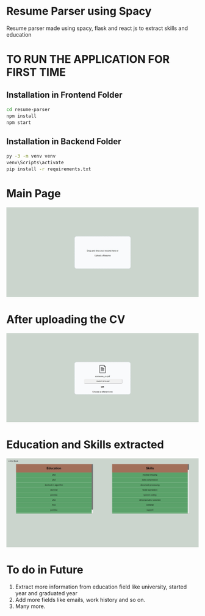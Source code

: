 # Resume Parser using Spacy
Resume parser made using spacy, flask and react js to extract skills and education

# TO RUN THE APPLICATION FOR FIRST TIME
## Installation in Frontend Folder

```bash
cd resume-parser
npm install 
npm start
```

## Installation in Backend Folder

```bash
py -3 -m venv venv
venv\Scripts\activate
pip install -r requirements.txt
```



# Main Page 
<img src ='figure/frontend.jpg'>


# After uploading the CV
<img src ='figure/upload.jpg'>

# Education and Skills extracted
<img src ='figure/result.jpg'>


# To do in Future
1) Extract more information from education field like university, started year and graduated year
2) Add more fields like emails, work history and so on.
3) Many more.
